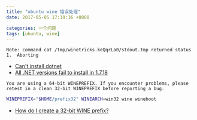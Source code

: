 ```yaml
---
title: "ubuntu wine 错误处理"
date: 2017-05-05 17:19:36 +0800

categories: 一个问题
tags: [ubuntu, wine]
---
```


```
Note: command cat /tmp/winetricks.keQqrLa0/stdout.tmp returned status 1.  Aborting
```


- [Can't install dotnet](https://askubuntu.com/questions/262960/cant-install-dotnet)
- [All .NET versions fail to install in 1.7.18](https://forum.winehq.org/viewtopic.php?f=8&t=22475)


```
You are using a 64-bit WINEPREFIX. If you encounter problems, please retest in a clean 32-bit WINEPREFIX before reporting a bug.
```

```bash
WINEPREFIX="$HOME/prefix32" WINEARCH=win32 wine wineboot
```

- [How do I create a 32-bit WINE prefix?](https://askubuntu.com/questions/177192/how-do-i-create-a-32-bit-wine-prefix)
